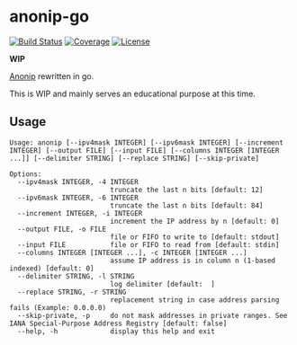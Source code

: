 # anonip-go

[![Build Status](https://github.com/open-dynaMIX/anonip-go/workflows/Tests/badge.svg)](https://github.com/open-dynaMIX/anonip-go/actions?query=workflow%3ATests)
[![Coverage](https://img.shields.io/badge/coverage-100%25-brightgreen.svg)](https://github.com/open-dynaMIX/anonip-go/blob/master/anonip_test.go#L22)
[![License](https://img.shields.io/badge/License-BSD%203--Clause-blue.svg)](https://opensource.org/licenses/BSD-3-Clause)

**WIP**

[Anonip](https://github.com/DigitaleGesellschaft/Anonip) rewritten in go.

This is WIP and mainly serves an educational purpose at this time.

## Usage

```
Usage: anonip [--ipv4mask INTEGER] [--ipv6mask INTEGER] [--increment INTEGER] [--output FILE] [--input FILE] [--columns INTEGER [INTEGER ...]] [--delimiter STRING] [--replace STRING] [--skip-private]

Options:
  --ipv4mask INTEGER, -4 INTEGER
                         truncate the last n bits [default: 12]
  --ipv6mask INTEGER, -6 INTEGER
                         truncate the last n bits [default: 84]
  --increment INTEGER, -i INTEGER
                         increment the IP address by n [default: 0]
  --output FILE, -o FILE
                         file or FIFO to write to [default: stdout]
  --input FILE           file or FIFO to read from [default: stdin]
  --columns INTEGER [INTEGER ...], -c INTEGER [INTEGER ...]
                         assume IP address is in column n (1-based indexed) [default: 0]
  --delimiter STRING, -l STRING
                         log delimiter [default:  ]
  --replace STRING, -r STRING
                         replacement string in case address parsing fails (Example: 0.0.0.0)
  --skip-private, -p     do not mask addresses in private ranges. See IANA Special-Purpose Address Registry [default: false]
  --help, -h             display this help and exit

```
